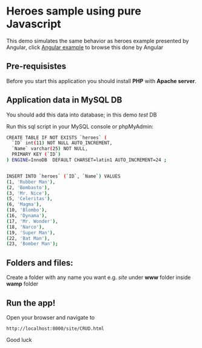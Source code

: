 # Heroes sample using pure Javascript
This demo simulates the same behavior as heroes example presented by Angular, click [Angular example](https://angular.io/tutorial/toh-pt6) to browse this done by Angular

## Pre-requisistes
Before you start this application you should install **PHP** with **Apache server**.

## Application data in MySQL DB
You should add this data into database; in this demo *test* DB

Run this sql script in your MySQL console or phpMyAdmin:

```sh
CREATE TABLE IF NOT EXISTS `heroes` (
  `ID` int(11) NOT NULL AUTO_INCREMENT,
  `Name` varchar(25) NOT NULL,
  PRIMARY KEY (`ID`)
) ENGINE=InnoDB  DEFAULT CHARSET=latin1 AUTO_INCREMENT=24 ;


INSERT INTO `heroes` (`ID`, `Name`) VALUES
(1, 'Rubber Man'),
(2, 'Bombasto'),
(3, 'Mr. Nice'),
(5, 'Celeritas'),
(6, 'Magma'),
(10, 'Blombo'),
(16, 'Dynama'),
(17, 'Mr. Wonder'),
(18, 'Narco'),
(19, 'Super Man'),
(22, 'Bat Man'),
(23, 'Bomber Man');
```

## Folders and files:
Create a folder with any name you want e.g. *site* under **www** folder inside **wamp** folder

## Run the app!
Open your browser and navigate to
```
http://localhost:8000/site/CRUD.html
```

Good luck